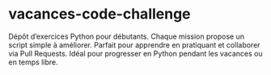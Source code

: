 # vacances-code-challenge
  Dépôt d’exercices Python pour débutants. Chaque mission propose un script simple à améliorer. Parfait pour apprendre en pratiquant et collaborer via Pull Requests. Idéal pour progresser en Python pendant les vacances ou en temps libre.
